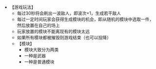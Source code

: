 + 【游戏玩法】
	+ 每过30秒将会刷出一波敌人，即波次+1，生成若干敌人
	+ 每过一定时间玩家会获得生成模块的机会，即从随机的模块中选取一件，然后放置在自己的场上
	+ 玩家放置的模块不能离现有的模块太远
	+ 如果所有模块都被摧毁则游戏结束（也可以投降）
	+ 【模块】
		+ 模块大致分为两类
		+ 一种是武器
		+ 一种是普通模块